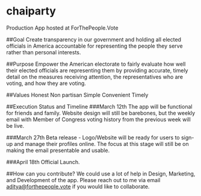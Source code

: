 # chaiparty
Production App hosted at ForThePeople.Vote

##Goal
Create transparency in our government and holding all elected officials in America accountable for representing the people they serve rather than personal interests.

##Purpose
Empower the American electorate to fairly evaluate how well their elected officials are representing them by providing accurate, timely detail on the measures receiving attention, the representatives who are voting, and how they are voting.

##Values
Honest
Non partisan
Simple
Convenient 
Timely

##Execution Status and Timeline
​###March 12th 
The app will be functional for friends and family. Website design will still be barebones, but the weekly email with Member of Congress voting history from the previous week will be live.

###March 27th
Beta release - Logo/Website will be ready for users to sign-up and manage their profiles online. The focus at this stage will still be on making the email presentable and usable.

###April 18th
Official Launch.

##How can you contribute?
We could use a lot of help in Design, Marketing, and Development of the app.
Please reach out to me via email aditya@forthepeople.vote if you would like to collaborate.
